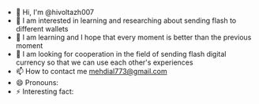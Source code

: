 - 👋 Hi, I'm @hivoltazh007
- 👀 I am interested in learning and researching about sending flash to different wallets
- 🌱 I am learning and I hope that every moment is better than the previous moment
- 💞️ I am looking for cooperation in the field of sending flash digital currency so that we can use each other's experiences
- 📫 How to contact me mehdial773@gmail.com
- 😄 Pronouns: 
- ⚡ Interesting fact: 

<!---
hivoltazh007/hivoltazh007 is a ✨ special ✨ repository because its `README.md` (this file) appears on your GitHub profile.
You can click the Preview link to take a look at your changes.
--->
